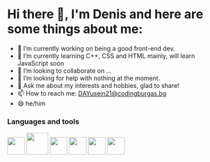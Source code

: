 <h1> Hi there 👋, I'm Denis and here are some things about me: </h1>



- 🔭 I’m currently working on being a good front-end dev.
- 🌱 I’m currently learning C++, CSS and HTML mainly, will learn JavaScript soon
- 👯 I’m looking to collaborate on ...
- 🤔 I’m looking for help with nothing at the moment.
- 💬 Ask me about my interests and hobbies, glad to share!
- 📫 How to reach me: <a href = "mailto:DAYusein21@codingburgas.bg">DAYusein21@codingburgas.bg </a>
- 😄 he/him

<h3> Languages and tools </h3>
<div>
 <img src = "https://upload.wikimedia.org/wikipedia/commons/1/18/ISO_C%2B%2B_Logo.svg" width = "40">
 <img src = "https://upload.wikimedia.org/wikipedia/commons/thumb/6/61/HTML5_logo_and_wordmark.svg/640px-HTML5_logo_and_wordmark.svg.png" width = "50">
<img src = "https://upload.wikimedia.org/wikipedia/commons/thumb/d/d5/CSS3_logo_and_wordmark.svg/800px-CSS3_logo_and_wordmark.svg.png" width = "40">
 <img src = "https://upload.wikimedia.org/wikipedia/commons/thumb/9/99/Unofficial_JavaScript_logo_2.svg/800px-Unofficial_JavaScript_logo_2.svg.png" width = "40">
 <img src = "https://www.webnetcreatives.net/wp-content/uploads/2022/05/three-js-logo.png" width = "40">
  <img src = "https://pbs.twimg.com/profile_images/1092796120911228935/5Ql8Sscm_400x400.jpg" width = "40">

</div>
